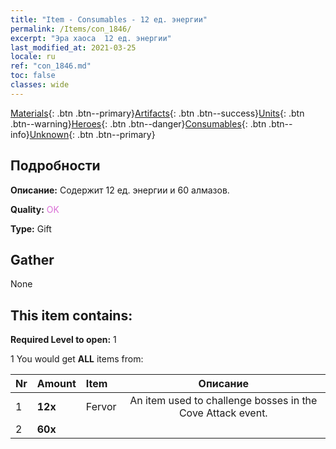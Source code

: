 ```yaml
---
title: "Item - Consumables - 12 ед. энергии"
permalink: /Items/con_1846/
excerpt: "Эра хаоса  12 ед. энергии"
last_modified_at: 2021-03-25
locale: ru
ref: "con_1846.md"
toc: false
classes: wide
---
```

 [Materials](/ru/Items/){: .btn .btn--primary}[Artifacts](/ru/Items/Artifacts/){: .btn .btn--success}[Units](/ru/Items/Units/){: .btn .btn--warning}[Heroes](/ru/Items/Heroes/){: .btn .btn--danger}[Consumables](/ru/Items/Consumables/){: .btn .btn--info}[Unknown](/ru/Items/Unknown/){: .btn .btn--primary}

## Подробности
 **Описание:** Содержит 12 ед. энергии и 60 алмазов.

 **Quality:** <span style="color: #DA70D6">OK</span>

 **Type:** Gift

## Gather

  None

## This item contains:

 **Required Level to open:** 1

 1 You would get **ALL** items  from:

  | Nr | Amount |     Item    | Описание |
  |:---|:-------|:------------|:-----------:|
  | 1 |  **12x** | Fervor | An item used to challenge bosses in the Cove Attack event.  | 
  | 2 |  **60x** | <i class="fas fa-gem"/> |  | 
